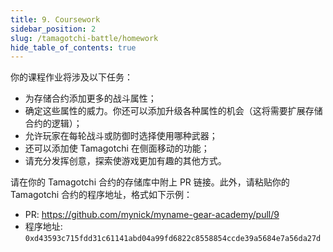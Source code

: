 ```yaml
---
title: 9. Coursework
sidebar_position: 2
slug: /tamagotchi-battle/homework
hide_table_of_contents: true
---
```


你的课程作业将涉及以下任务：

- 为存储合约添加更多的战斗属性；
- 确定这些属性的威力。你还可以添加升级各种属性的机会（这将需要扩展存储合约的逻辑）；
- 允许玩家在每轮战斗或防御时选择使用哪种武器；
- 还可以添加使 Tamagotchi 在侧面移动的功能；
- 请充分发挥创意，探索使游戏更加有趣的其他方式。

请在你的 Tamagotchi 合约的存储库中附上 PR 链接。此外，请粘贴你的 Tamagotchi 合约的程序地址，格式如下示例：

- PR: <https://github.com/mynick/myname-gear-academy/pull/9>
- 程序地址: `0xd43593c715fdd31c61141abd04a99fd6822c8558854ccde39a5684e7a56da27d`

